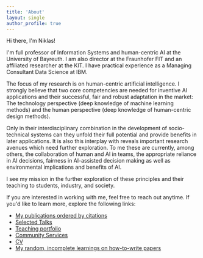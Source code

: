 ```yaml
---
title: 'About'
layout: single
author_profile: true
---
```


Hi there, I'm Niklas!

I'm full professor of Information Systems and human-centric AI at the University of Bayreuth. I am also director at the Fraunhofer FIT and an affiliated researcher at the KIT. I have practical experience as a Managing Consultant Data Science at IBM. 

The focus of my research is on human-centric artificial intelligence. I strongly believe that two core competencies are needed for inventive AI applications and their successful, fair and robust adaptation in the market: The technology perspective (deep knowledge of machine learning methods) and the human perspective (deep knowledge of human-centric design methods). 

Only in their interdisciplinary combination in the development of socio-technical systems can they unfold their full potential and provide benefits in later applications. It is also this interplay with reveals important research avenues which need further exploration. To me these are currently, among others, the collaboration of human and AI in teams, the appropriate reliance in AI decisions, fairness in AI-assisted decision making as well as environmental implications and benefits of AI. 

I see my mission in the further exploration of these principles and their teaching to students, industry, and society.

If you are interested in working with me, feel free to reach out anytime. If you'd like to learn more, explore the following links:

* [My publications ordered by citations](https://scholar.google.de/citations?user=79KpdDQAAAAJ) 
* [Selected Talks](/talks)
* [Teaching portfolio](/teaching)
* [Community Services](/community)
* [CV](/cv)
* [My random, incomplete learnings on how-to-write papers](https://github.com/nkukit/howtopaper)

